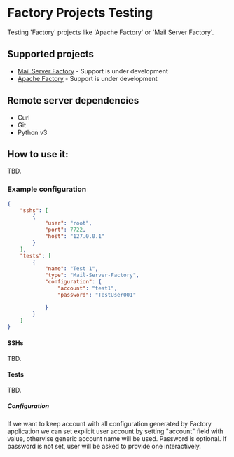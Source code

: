 # Factory Projects Testing

Testing 'Factory' projects like 'Apache Factory' or 'Mail Server Factory'.

## Supported projects

- [Mail Server Factory](https://github.com/milos85vasic/Mail-Server-Factory) - Support is under development
- [Apache Factory](https://github.com/milos85vasic/Apache-Factory) - Support is under development

## Remote server dependencies

- Curl
- Git
- Python v3

## How to use it:

TBD.

### Example configuration

```json
{
    "sshs": [
        {
            "user": "root",
            "port": 7722,
            "host": "127.0.0.1"
        }
    ],
    "tests": [
        {
            "name": "Test 1",
            "type": "Mail-Server-Factory",
            "configuration": {
                "account": "test1",
                "password": "TestUser001"

            }
        }
    ]
}
```

#### SSHs

TBD.

#### Tests

TBD.

##### Configuration

If we want to keep account with all configuration generated by Factory application we can set explicit user account by setting "account" field with value, othervise generic account name will be used. Password is optional. If password is not set, user will be asked to provide one interactively.



